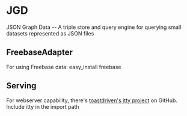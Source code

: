 # JGD
JSON Graph Data -- A triple store and query engine for querying small datasets represented as JSON files

## FreebaseAdapter

For using Freebase data:
	easy_install freebase

## Serving
For webserver capability, there's [toastdriven's itty project](http://github.com/toastdriven/itty) on GitHub. Include itty in the import path
